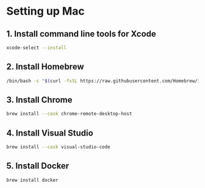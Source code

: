 # Setting up Mac
## 1. Install command line tools for Xcode
```zsh
xcode-select --install
```

## 2. Install Homebrew
```zsh
/bin/bash -c "$(curl -fsSL https://raw.githubusercontent.com/Homebrew/install/HEAD/install.sh)"
```

## 3. Install Chrome
```zsh
brew install --cask chrome-remote-desktop-host
```

## 4. Install Visual Studio
```zsh
brew install --cask visual-studio-code
```

## 5. Install Docker
```zsh
brew install docker
```
